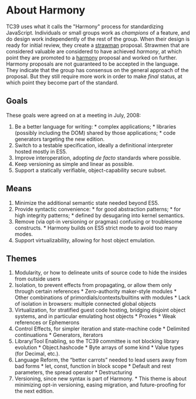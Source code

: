 # About Harmony

TC39 uses what it calls the "Harmony" process for standardizing JavaScript. Individuals or small groups work as *champions* of a feature, and do design work independently of the rest of the group. When their design is ready for initial review, they create a [strawman](/strawman) proposal. Strawmen that are considered valuable are considered to have achieved *harmony*, at which point they are promoted to a [harmony](/harmony) proposal and worked on further. Harmony proposals are not guaranteed to be accepted in the language. They indicate that the group has consensus on the general approach of the proposal. But they still require more work in order to make *final* status, at which point they become part of the standard.

## Goals

These goals were agreed on at a meeting in July, 2008:

  1. Be a better language for writing:
    * complex applications;
    * libraries (possibly including the DOM) shared by those applications;
    * code generators targeting the new edition.
  1. Switch to a testable specification, ideally a definitional interpreter hosted mostly in ES5.
  1. Improve interoperation, adopting *de facto* standards where possible.
  1. Keep versioning as simple and linear as possible.
  1. Support a statically verifiable, object-capability secure subset.

## Means

  1. Minimize the additional semantic state needed beyond ES5.
  1. Provide syntactic convenience:
    * for good abstraction patterns;
    * for high integrity patterns;
    * defined by desugaring into kernel semantics.
  1. Remove (via opt-in versioning or pragmas) confusing or troublesome constructs.
    * Harmony builds on ES5 strict mode to avoid too many modes.
  1. Support virtualizability, allowing for host object emulation.

## Themes

  1. Modularity, or how to delineate units of source code to hide the insides from outside users
  1. Isolation, to prevent effects from propagating, or allow them only through certain references
    * Zero-authority maker-style modules
    * Other combinations of primordials/contexts/builtins with modules
    * Lack of isolation in browsers: multiple connected global objects
  1. Virtualization, for stratified guest code hosting, bridging disjoint object systems, and in particular emulating host objects
    * Proxies
    * Weak references or Ephemerons
  1. Control Effects, for simpler iteration and state-machine code
    * Delimited continuations
    * Generators, iterators
  1. Library/Tool Enabling, so the TC39 committee is not blocking library evolution
    * Object.hashcode
    * Byte arrays of some kind
    * Value types (for Decimal, etc.).
  1. Language Reform, the “better carrots” needed to lead users away from bad forms
    * let, const, function in block scope
    * Default and rest parameters, the spread operator
    * Destructuring
  1. Versioning, since new syntax is part of Harmony.
    * This theme is about minimizing opt-in versioning, easing migration, and future-proofing for the next edition.

